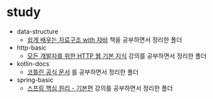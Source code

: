 # study

- data-structure
  - [쉽게 배우는 자료구조 with 자바](https://www.aladin.co.kr/shop/wproduct.aspx?ItemId=287377905) 책을 공부하면서 정리한 폴더
- http-basic
  - [모든 개발자를 위한 HTTP 웹 기본 지식](https://www.inflearn.com/course/http-웹-네트워크) 강의를 공부하면서 정리한 폴더
- kotlin-docs
  - [코틀린 공식 문서](https://kotlinlang.org/docs/home.html) 를 공부하면서 정리한 폴더
- spring-basic
  - [스프링 핵심 원리 - 기본편](https://www.inflearn.com/course/스프링-핵심-원리-기본편) 강의를 공부하면서 정리한 폴더  
